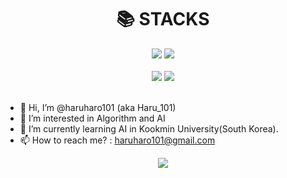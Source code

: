 <div align=center><h1>📚 STACKS</h1>
  <img src="https://img.shields.io/badge/C++-00599C?style=for-the-badge&logo=cplusplus&logoColor=white">
  <img src="https://img.shields.io/badge/Python-3776AB?style=for-the-badge&logo=python&logoColor=white">

</div>

<br>

<div align=center>
  <img src="http://mazassumnida.wtf/api/v2/generate_badge?boj=haru_101">
  <img src="http://mazandi.herokuapp.com/api?handle=haru_101&theme=warm"/>
</div>

<br>

- 👋 Hi, I’m @haruharo101 (aka Haru_101)
- 👀 I’m interested in Algorithm and AI
- 🌱 I’m currently learning AI in Kookmin University(South Korea).
- 📫 How to reach me? : haruharo101@gmail.com

<div align=center><img src="https://github-readme-stats.vercel.app/api?username=haruharo101&show_icons=true&theme=tokyonight"/><div>
